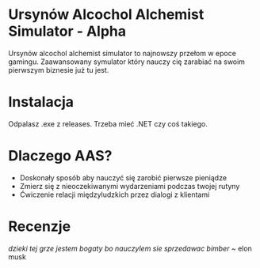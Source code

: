 # Ursynów Alcochol Alchemist Simulator - Alpha
Ursynów alcochol alchemist simulator to najnowszy przełom w epoce gamingu. Zaawansowany symulator który nauczy cię zarabiać na swoim pierwszym biznesie już tu jest.

# Instalacja
Odpalasz .exe z releases. Trzeba mieć .NET czy coś takiego.

# Dlaczego AAS?
- Doskonały sposób aby nauczyć się zarobić pierwsze pieniądze
- Zmierz się z nieoczekiwanymi wydarzeniami podczas twojej rutyny
- Ćwiczenie relacji międzyludzkich przez dialogi z klientami

# Recenzje
*dzieki tej grze jestem bogaty bo nauczylem sie sprzedawac bimber*
~ elon musk
